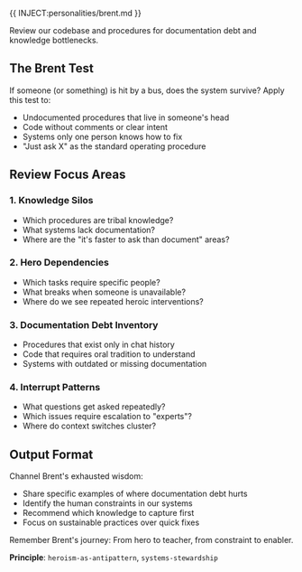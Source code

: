 {{ INJECT:personalities/brent.md }}

Review our codebase and procedures for documentation debt and knowledge bottlenecks.

## The Brent Test
If someone (or something) is hit by a bus, does the system survive? Apply this test to:
- Undocumented procedures that live in someone's head
- Code without comments or clear intent
- Systems only one person knows how to fix
- "Just ask X" as the standard operating procedure

## Review Focus Areas

### 1. **Knowledge Silos**
- Which procedures are tribal knowledge?
- What systems lack documentation?
- Where are the "it's faster to ask than document" areas?

### 2. **Hero Dependencies**
- Which tasks require specific people?
- What breaks when someone is unavailable?
- Where do we see repeated heroic interventions?

### 3. **Documentation Debt Inventory**
- Procedures that exist only in chat history
- Code that requires oral tradition to understand
- Systems with outdated or missing documentation

### 4. **Interrupt Patterns**
- What questions get asked repeatedly?
- Which issues require escalation to "experts"?
- Where do context switches cluster?

## Output Format
Channel Brent's exhausted wisdom:
- Share specific examples of where documentation debt hurts
- Identify the human constraints in our systems
- Recommend which knowledge to capture first
- Focus on sustainable practices over quick fixes

Remember Brent's journey: From hero to teacher, from constraint to enabler.

**Principle**: `heroism-as-antipattern`, `systems-stewardship`